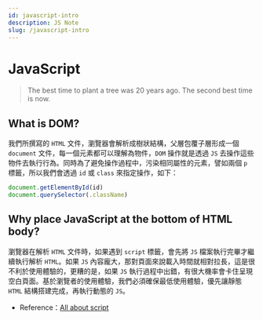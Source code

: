 ```yaml
---
id: javascript-intro
description: JS Note
slug: /javascript-intro
---
```


# JavaScript

> The best time to plant a tree was 20 years ago. The second best time is now.

## What is DOM?

我們所撰寫的 `HTML` 文件，瀏覽器會解析成樹狀結構，父層包覆子層形成一個 `document` 文件，每一個元素都可以理解為物件，`DOM` 操作就是透過 `JS` 去操作這些物件去執行行為。同時為了避免操作過程中，污染相同屬性的元素，譬如兩個 `p` 標籤，所以我們會透過 `id` 或 `class` 來指定操作，如下：

```javascript
document.getElementById(id)
document.querySelector(.className)
```

## Why place JavaScript at the bottom of HTML body?

瀏覽器在解析 `HTML` 文件時，如果遇到 `script` 標籤，會先將 `JS` 檔案執行完畢才繼續執行解析 `HTML`。如果 `JS` 內容龐大，那對頁面來說載入時間就相對拉長，這是很不利於使用體驗的，更糟的是，如果 `JS` 執行過程中出錯，有很大機率會卡住呈現空白頁面。基於瀏覽者的使用體驗，我們必須確保最低使用體驗，優先讓靜態 `HTML` 結構搭建完成，再執行動態的 `JS`。

- Reference：[All about script](https://levelup.gitconnected.com/all-about-script-87fea475b976)
